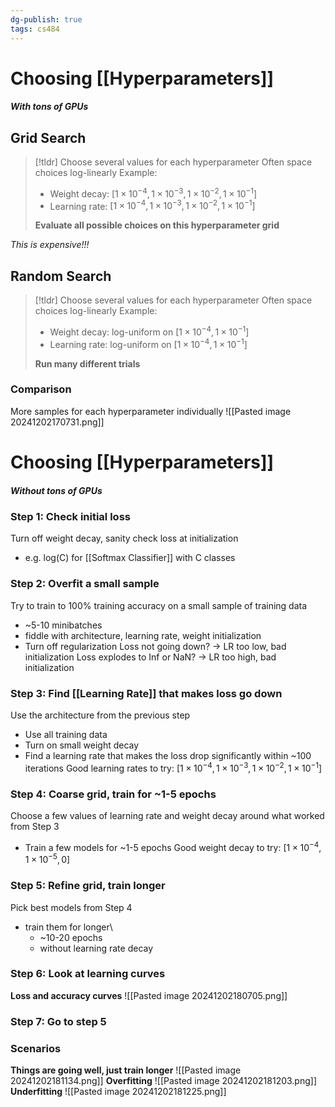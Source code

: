 ```yaml
---
dg-publish: true
tags: cs484
---
```

# Choosing [[Hyperparameters]]
##### With tons of GPUs
## Grid Search
> [!tldr] Choose several values for each hyperparameter
> Often space choices log-linearly
> Example:
> * Weight decay: $[1\times 10^{-4}, 1\times 10^{-3}, 1\times 10^{-2}, 1\times 10^{-1}]$
> * Learning rate: $[1\times 10^{-4}, 1\times 10^{-3}, 1\times 10^{-2}, 1\times 10^{-1}]$
>   
> **Evaluate all possible choices on this hyperparameter grid**

*This is expensive!!!*

## Random Search
> [!tldr] Choose several values for each hyperparameter
> Often space choices log-linearly
> Example:
> * Weight decay: log-uniform on $[1\times 10^{-4}, 1\times 10^{-1}]$
> * Learning rate: log-uniform on $[1\times 10^{-4}, 1\times 10^{-1}]$
>   
> **Run many different trials**

### Comparison
More samples for each hyperparameter individually
![[Pasted image 20241202170731.png]]


# Choosing [[Hyperparameters]]
##### Without tons of GPUs
### Step 1: Check initial loss
Turn off weight decay, sanity check loss at initialization
* e.g. log(C) for [[Softmax Classifier]] with C classes 
### Step 2: Overfit a small sample
Try to train to 100% training accuracy on a small sample of training data
* ~5-10 minibatches
* fiddle with architecture, learning rate, weight initialization
* Turn off regularization
Loss not going down? → LR too low, bad initialization
Loss explodes to Inf or NaN? → LR too high, bad initialization
### Step 3: Find [[Learning Rate]] that makes loss go down
Use the architecture from the previous step
* Use all training data
* Turn on small weight decay
* Find a learning rate that makes the loss drop significantly within ~100 iterations
Good learning rates to try: $[1\times 10^{-4}, 1\times 10^{-3}, 1\times 10^{-2}, 1\times 10^{-1}]$
### Step 4: Coarse grid, train for ~1-5 epochs
Choose a few values of learning rate and weight decay around what worked from Step 3
* Train a few models for ~1-5 epochs
Good weight decay to try: $[1\times 10^{-4}, 1\times 10^{-5}, 0]$
### Step 5: Refine grid, train longer
Pick best models from Step 4
* train them for longer\
	* ~10-20 epochs
	* without learning rate decay
### Step 6: Look at learning curves
**Loss and accuracy curves**
![[Pasted image 20241202180705.png]]
### Step 7: Go to step 5
### Scenarios
**Things are going well, just train longer**
![[Pasted image 20241202181134.png]]
**Overfitting**
![[Pasted image 20241202181203.png]]
**Underfitting**
![[Pasted image 20241202181225.png]]
